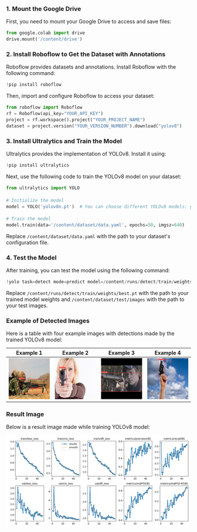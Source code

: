### 1. Mount the Google Drive
First, you need to mount your Google Drive to access and save files:
```python
from google.colab import drive
drive.mount('/content/drive')
```

### 2. Install Roboflow to Get the Dataset with Annotations
Roboflow provides datasets and annotations. Install Roboflow with the following command:
```python
!pip install roboflow
```

Then, import and configure Roboflow to access your dataset:
```python
from roboflow import Roboflow
rf = Roboflow(api_key="YOUR_API_KEY")
project = rf.workspace().project("YOUR_PROJECT_NAME")
dataset = project.version("YOUR_VERSION_NUMBER").download("yolov8")
```

### 3. Install Ultralytics and Train the Model
Ultralytics provides the implementation of YOLOv8. Install it using:
```python
!pip install ultralytics
```

Next, use the following code to train the YOLOv8 model on your dataset:
```python
from ultralytics import YOLO

# Initialize the model
model = YOLO('yolov8n.pt')  # You can choose different YOLOv8 models: yolov8n.pt, yolov8s.pt, etc.

# Train the model
model.train(data='/content/dataset/data.yaml', epochs=50, imgsz=640)
```
Replace `/content/dataset/data.yaml` with the path to your dataset's configuration file.

### 4. Test the Model
After training, you can test the model using the following command:
```python
!yolo task=detect mode=predict model=/content/runs/detect/train/weights/best.pt data=/content/dataset/data.yaml source=/content/dataset/test/images
```
Replace `/content/runs/detect/train/weights/best.pt` with the path to your trained model weights and `/content/dataset/test/images` with the path to your test images.

### Example of Detected Images
Here is a table with four example images with detections made by the trained YOLOv8 model:

| Example 1 | Example 2 | Example 3 | Example 4 |
|-----------|-----------|-----------|-----------|
| ![Example Image 1](https://github.com/janith99hansidu/YOLOv8-on-Custom-Dataset/blob/main/assets/train_batch405.jpg) | ![Example Image 2](https://github.com/janith99hansidu/YOLOv8-on-Custom-Dataset/blob/main/assets/train_batch402.jpg) | ![Example Image 3](https://github.com/janith99hansidu/YOLOv8-on-Custom-Dataset/blob/main/assets/train_batch403.jpg) | ![Example Image 4](https://github.com/janith99hansidu/YOLOv8-on-Custom-Dataset/blob/main/assets/train_batch404.jpg) |

### Result Image
Below is a result image made while training YOLOv8 model:

![Result Image](https://github.com/janith99hansidu/YOLOv8-on-Custom-Dataset/blob/main/assets/results.png)